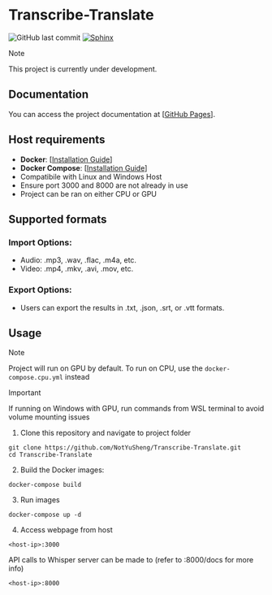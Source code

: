 # Transcribe-Translate

![GitHub last commit](https://img.shields.io/github/last-commit/NotYuSheng/Transcribe-Translate?color=red)
[![Sphinx](https://img.shields.io/badge/Sphinx-000?logo=sphinx&logoColor=fff)](https://notyusheng.github.io/Transcribe-Translate/index.html)

> [!NOTE] 
This project is currently under development.

## Documentation
You can access the project documentation at [[GitHub Pages](https://notyusheng.github.io/Transcribe-Translate/)].

## Host requirements
- **Docker**: [[Installation Guide](https://docs.docker.com/engine/install/)]
- **Docker Compose**: [[Installation Guide](https://docs.docker.com/compose/install/)]
- Compatibile with Linux and Windows Host
- Ensure port 3000 and 8000 are not already in use
- Project can be ran on either CPU or GPU

## Supported formats

### Import Options:
- Audio: .mp3, .wav, .flac, .m4a, etc.
- Video: .mp4, .mkv, .avi, .mov, etc.

### Export Options: 
- Users can export the results in .txt, .json, .srt, or .vtt formats.


## Usage
> [!NOTE] 
Project will run on GPU by default. To run on CPU, use the `docker-compose.cpu.yml` instead

> [!IMPORTANT]  
> If running on Windows with GPU, run commands from WSL terminal to avoid volume mounting issues

1.  Clone this repository and navigate to project folder
```
git clone https://github.com/NotYuSheng/Transcribe-Translate.git
cd Transcribe-Translate
```

2.  Build the Docker images:
```
docker-compose build
```

3.  Run images
```
docker-compose up -d
```

4.  Access webpage from host
```
<host-ip>:3000
```

API calls to Whisper server can be made to (refer to <host-ip>:8000/docs for more info)
```
<host-ip>:8000
```
